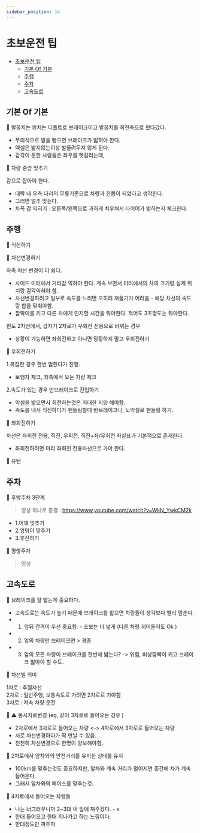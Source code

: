 ```yaml
---
sidebar_position: 14
---
```


# 초보운전 팁    


- [초보운전 팁](#초보운전-팁)
  - [기본 Of 기본](#기본-of-기본)
  - [주행](#주행)
  - [주차](#주차)
  - [고속도로](#고속도로)


## 기본 Of 기본  

📌 발꿈치는 위치는 디폴트로 브레이크이고 발꿈치를 회전축으로 왔다갔다.    
- 무의식으로 발을 뻗으면 브레이크가 밟혀야 한다.  
- 엑셀은 밟지않는이상 발올려두지 않게 된다.  
- 감각이 둔한 사람들은 좌우를 헷갈리는데, 

📌 차량 중앙 맞추기   

감으로 잡아야 한다.  
- 대략 내 우측 다리의 무릎기준으로 차량과 한몸이 되었다고 생각한다.  
- 그러면 얼추 맞는다.  
- 차폭 감 익히기 : 오른쪽/왼쪽으로 과하게 치우쳐서 타이어가 밟하는지 체크한다.  



## 주행  

📌 직진하기  

📌 차선변경하기  

좌측 차선 변경이 더 쉽다. 
- 사이드 미러에서 거리감 익혀야 한다. 계속 보면서 미러에서의 차의 크기랑 실제 위치랑 감각익혀야 함.  
- 차선변경하려고 일부로 속도를 느리면 오히려 껴들기가 어려움 - 해당 차선의 속도랑 합을 맞춰야함.    
- 깜빡이를 키고 다른 차에게 인지할 시간을 줘야한다. 적어도 3초정도는 줘야한다.         


편도 2차선에서, 갑자기 2차로가 우회전 전용으로 바뀌는 경우 
- 상황이 가능하면 좌회전하고 아니면 당황하지 말고 우회전하기   

📌 우회전하기   

1.복잡한 경우 한번 멈췄다가 진행.  
- 보행자 체크, 좌측에서 오는 차량 체크  

2.속도가 있는 경우 반브레이크로 진입하기  
- 악셀을 밟으면서 회전하는것은 최대한 지양 해야함.  
- 속도를 내서 직진하다가 핸들링할때 반브레이크나, 노악셀로 핸들링 하기.     


📌 좌회전하기   

차선은 좌회전 전용, 직진, 우회전, 직진+좌/우회전 화살표가 기본적으로 존재한다.  
- 좌회전하려면 미리 좌회전 전용차선으로 가야 한다.  

📌 유턴  


## 주차  

📌 후방주차 3단계  
>영상 하나로 종결 : https://www.youtube.com/watch?v=WkN_YwkCM2k  
- 1.어깨 맞추기 
- 2.엉덩이 맞추기   
- 3.후진하기 

📌 평행주차  
>영상   

## 고속도로 

📌 브레이크를 잘 밟는게 중요하다.  
- 고속도로는 속도가 높기 때문에 브레이크를 밟으면 차량들이 생각보다 빨리 멈춘다.  
- 1. 앞뒤 간격이 우선 중요함. - 초보는 더 넓게 (다른 차량 끼어들어도 Ok )    
- 2. 앞의 차량만 브레이크면 > 경종  
- 3. 앞의 모든 차량이 브레이크를 한번에 밟는다? -> 위험, 비상깜빡이 키고 브레이크 밟아야 할 수도.  

📌 차선별 의미  

1차로 : 추월차선  
2차로 : 일반주행, 보통속도로 가려면 2차로로 가야함  
3차로 : 저속 차량 운전    

📌 ⚠️ 동시차로변경 (eg, 같이 3차로로 들어오는 경우 ) 
- 2차로에서 3차로로 들어오는 차량 <-> 4차로에서 3차로로 들어오는 차량  
- 서로 차선변경하다가 딱 만날 수 있음.  
- 천천히 차선변경으로 한명이 양보해야함.  

📌 2차로에서 앞차와의 안전거리를 유지한 상태를 유지  
- 100km를 맞추는것도 중요하지만, 앞차와 계속 거리가 멀어지면 중간에 차가 계속 들어온다.  
- 그래서 앞차와의 페이스를 맞추는것.  

📌 4차로에서 들어오는 차량들  
- 나는 너그러우니까 2~3대 내 앞에 껴주겠다. - x  
- 한대 들어오고 한대 지나가고 하는 느낌이다.  
- 한대정도만 껴주자.  